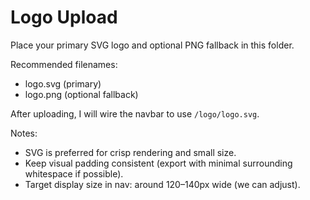 # Logo Upload

Place your primary SVG logo and optional PNG fallback in this folder.

Recommended filenames:
- logo.svg (primary)
- logo.png (optional fallback)

After uploading, I will wire the navbar to use `/logo/logo.svg`.

Notes:
- SVG is preferred for crisp rendering and small size.
- Keep visual padding consistent (export with minimal surrounding whitespace if possible).
- Target display size in nav: around 120–140px wide (we can adjust).
